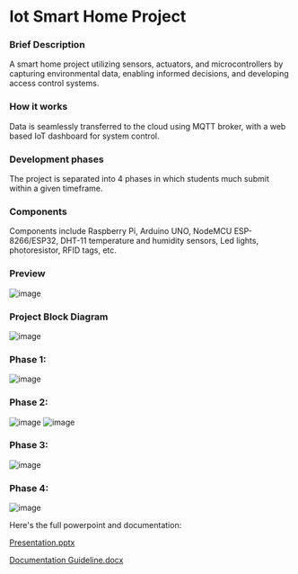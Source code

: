 # Iot Smart Home Project

### Brief Description
A smart home project utilizing sensors, actuators, and microcontrollers by capturing environmental data, enabling informed decisions, and developing access control systems.

### How it works
Data is seamlessly transferred to the cloud using MQTT broker, with a web based IoT dashboard for system control. 

### Development phases
The project is separated into 4 phases in which students much submit within a given timeframe. 

### Components
Components include Raspberry Pi, Arduino UNO, NodeMCU ESP-8266/ESP32, DHT-11 temperature and humidity sensors, Led lights, photoresistor, RFID tags, etc.

### Preview
![image](https://github.com/SlayemS/IotFinalProject/assets/83617577/4fdaf2c0-8635-43b9-a3c7-bcc2a8aad14d)

### Project Block Diagram
![image](https://github.com/SlayemS/IotFinalProject/assets/83617577/39298374-fc43-4e1b-a1a0-13835670b1fb)

### Phase 1:
![image](https://github.com/SlayemS/IotFinalProject/assets/83617577/e01786ec-b75e-431a-8149-172cc4353170)

### Phase 2:
![image](https://github.com/SlayemS/IotFinalProject/assets/83617577/f6218d33-c5ae-4d44-973c-872ddf8e97c2)
![image](https://github.com/SlayemS/IotFinalProject/assets/83617577/a0abf32c-2bb7-49f4-a052-49504c25b253)

### Phase 3:
![image](https://github.com/SlayemS/IotFinalProject/assets/83617577/9979e38b-470f-4043-ac20-ab9161ae2ef2)

### Phase 4:
![image](https://github.com/SlayemS/IotFinalProject/assets/83617577/90d04e43-195d-4c6a-be87-8b64eb792b8e)

Here's the full powerpoint and documentation:

[Presentation.pptx](https://github.com/SlayemS/IotFinalProject/files/13834635/Presentation.pptx)

[Documentation Guideline.docx](https://github.com/SlayemS/IotFinalProject/files/13834638/Documentation.Guideline.docx)
